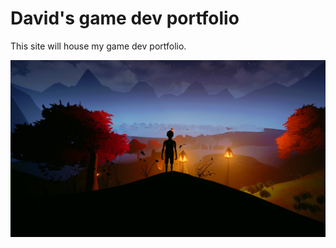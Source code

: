 # David's game dev portfolio

This site will house my game dev portfolio.

![Night time scene](/images/NightScene.png)
